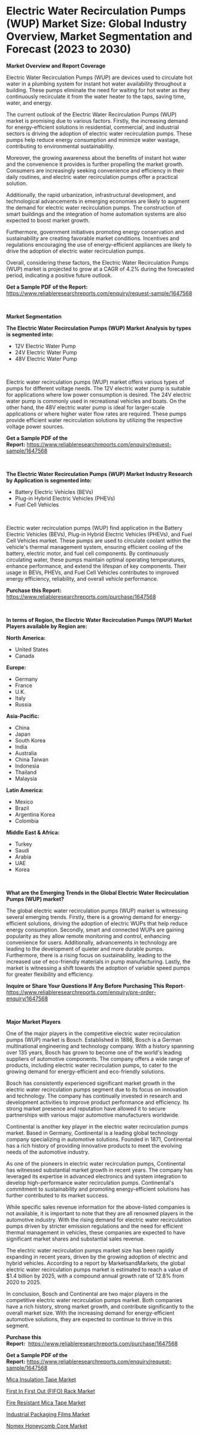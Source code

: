 <p><h1>Electric Water Recirculation Pumps (WUP) Market Size: Global Industry Overview, Market Segmentation and Forecast (2023 to 2030)</h1></p><p><strong>Market Overview and Report Coverage</strong></p>
<p><p>Electric Water Recirculation Pumps (WUP) are devices used to circulate hot water in a plumbing system for instant hot water availability throughout a building. These pumps eliminate the need for waiting for hot water as they continuously recirculate it from the water heater to the taps, saving time, water, and energy.</p><p>The current outlook of the Electric Water Recirculation Pumps (WUP) market is promising due to various factors. Firstly, the increasing demand for energy-efficient solutions in residential, commercial, and industrial sectors is driving the adoption of electric water recirculation pumps. These pumps help reduce energy consumption and minimize water wastage, contributing to environmental sustainability.</p><p>Moreover, the growing awareness about the benefits of instant hot water and the convenience it provides is further propelling the market growth. Consumers are increasingly seeking convenience and efficiency in their daily routines, and electric water recirculation pumps offer a practical solution.</p><p>Additionally, the rapid urbanization, infrastructural development, and technological advancements in emerging economies are likely to augment the demand for electric water recirculation pumps. The construction of smart buildings and the integration of home automation systems are also expected to boost market growth.</p><p>Furthermore, government initiatives promoting energy conservation and sustainability are creating favorable market conditions. Incentives and regulations encouraging the use of energy-efficient appliances are likely to drive the adoption of electric water recirculation pumps.</p><p>Overall, considering these factors, the Electric Water Recirculation Pumps (WUP) market is projected to grow at a CAGR of 4.2% during the forecasted period, indicating a positive future outlook.</p></p>
<p><strong>Get a Sample PDF of the Report:</strong> <a href="https://www.reliableresearchreports.com/enquiry/request-sample/1647568">https://www.reliableresearchreports.com/enquiry/request-sample/1647568</a></p>
<p>&nbsp;</p>
<p><strong>Market Segmentation</strong></p>
<p><strong>The Electric Water Recirculation Pumps (WUP) Market Analysis by types is segmented into:</strong></p>
<p><ul><li>12V Electric Water Pump</li><li>24V Electric Water Pump</li><li>48V Electric Water Pump</li></ul></p>
<p>&nbsp;</p>
<p><p>Electric water recirculation pumps (WUP) market offers various types of pumps for different voltage needs. The 12V electric water pump is suitable for applications where low power consumption is desired. The 24V electric water pump is commonly used in recreational vehicles and boats. On the other hand, the 48V electric water pump is ideal for larger-scale applications or where higher water flow rates are required. These pumps provide efficient water recirculation solutions by utilizing the respective voltage power sources.</p></p>
<p><strong>Get a Sample PDF of the Report:</strong>&nbsp;<a href="https://www.reliableresearchreports.com/enquiry/request-sample/1647568">https://www.reliableresearchreports.com/enquiry/request-sample/1647568</a></p>
<p>&nbsp;</p>
<p><strong>The Electric Water Recirculation Pumps (WUP) Market Industry Research by Application is segmented into:</strong></p>
<p><ul><li>Battery Electric Vehicles (BEVs)</li><li>Plug-in Hybrid Electric Vehicles (PHEVs)</li><li>Fuel Cell Vehicles</li></ul></p>
<p>&nbsp;</p>
<p><p>Electric water recirculation pumps (WUP) find application in the Battery Electric Vehicles (BEVs), Plug-in Hybrid Electric Vehicles (PHEVs), and Fuel Cell Vehicles market. These pumps are used to circulate coolant within the vehicle's thermal management system, ensuring efficient cooling of the battery, electric motor, and fuel cell components. By continuously circulating water, these pumps maintain optimal operating temperatures, enhance performance, and extend the lifespan of key components. Their usage in BEVs, PHEVs, and Fuel Cell Vehicles contributes to improved energy efficiency, reliability, and overall vehicle performance.</p></p>
<p><strong>Purchase this Report:</strong>&nbsp; <a href="https://www.reliableresearchreports.com/purchase/1647568">https://www.reliableresearchreports.com/purchase/1647568</a></p>
<p>&nbsp;</p>
<p><strong>In terms of Region, the Electric Water Recirculation Pumps (WUP) Market Players available by Region are:</strong></p>
<p>
    <p> <strong> North America: </strong>
        <ul>
            <li>United States</li>
            <li>Canada</li>
        </ul>
        </p> 
    <p> <strong> Europe: </strong>
        <ul>
            <li>Germany</li>
            <li>France</li>
            <li>U.K.</li>
            <li>Italy</li>
            <li>Russia</li>
        </ul>
        </p> 
    <p> <strong> Asia-Pacific: </strong>
        <ul>
            <li>China</li>
            <li>Japan</li>
            <li>South Korea</li>
            <li>India</li>
            <li>Australia</li>
            <li>China Taiwan</li>
            <li>Indonesia</li>
            <li>Thailand</li>
            <li>Malaysia</li>
        </ul>
        </p> 
    <p> <strong> Latin America: </strong>
        <ul>
            <li>Mexico</li>
            <li>Brazil</li>
            <li>Argentina Korea</li>
            <li>Colombia</li>
        </ul>
        </p> 
    <p> <strong> Middle East & Africa: </strong>
        <ul>
            <li>Turkey</li>
            <li>Saudi</li>
            <li>Arabia</li>
            <li>UAE</li>
            <li>Korea</li>
        </ul>
    </p>
    </p>
<p>&nbsp;</p>
<p><strong>What are the Emerging Trends in the Global Electric Water Recirculation Pumps (WUP) market?</strong></p>
<p><p>The global electric water recirculation pumps (WUP) market is witnessing several emerging trends. Firstly, there is a growing demand for energy-efficient solutions, driving the adoption of electric WUPs that help reduce energy consumption. Secondly, smart and connected WUPs are gaining popularity as they allow remote monitoring and control, enhancing convenience for users. Additionally, advancements in technology are leading to the development of quieter and more durable pumps. Furthermore, there is a rising focus on sustainability, leading to the increased use of eco-friendly materials in pump manufacturing. Lastly, the market is witnessing a shift towards the adoption of variable speed pumps for greater flexibility and efficiency.</p></p>
<p><strong>Inquire or Share Your Questions If Any Before Purchasing This Report</strong>- <a href="https://www.reliableresearchreports.com/enquiry/pre-order-enquiry/1647568">https://www.reliableresearchreports.com/enquiry/pre-order-enquiry/1647568</a></p>
<p>&nbsp;</p>
<p><strong>Major Market Players</strong></p>
<p><p>One of the major players in the competitive electric water recirculation pumps (WUP) market is Bosch. Established in 1886, Bosch is a German multinational engineering and technology company. With a history spanning over 135 years, Bosch has grown to become one of the world's leading suppliers of automotive components. The company offers a wide range of products, including electric water recirculation pumps, to cater to the growing demand for energy-efficient and eco-friendly solutions.</p><p>Bosch has consistently experienced significant market growth in the electric water recirculation pumps segment due to its focus on innovation and technology. The company has continually invested in research and development activities to improve product performance and efficiency. Its strong market presence and reputation have allowed it to secure partnerships with various major automotive manufacturers worldwide.</p><p>Continental is another key player in the electric water recirculation pumps market. Based in Germany, Continental is a leading global technology company specializing in automotive solutions. Founded in 1871, Continental has a rich history of providing innovative products to meet the evolving needs of the automotive industry.</p><p>As one of the pioneers in electric water recirculation pumps, Continental has witnessed substantial market growth in recent years. The company has leveraged its expertise in advanced electronics and system integration to develop high-performance water recirculation pumps. Continental's commitment to sustainability and promoting energy-efficient solutions has further contributed to its market success.</p><p>While specific sales revenue information for the above-listed companies is not available, it is important to note that they are all renowned players in the automotive industry. With the rising demand for electric water recirculation pumps driven by stricter emission regulations and the need for efficient thermal management in vehicles, these companies are expected to have significant market shares and substantial sales revenue.</p><p>The electric water recirculation pumps market size has been rapidly expanding in recent years, driven by the growing adoption of electric and hybrid vehicles. According to a report by MarketsandMarkets, the global electric water recirculation pumps market is estimated to reach a value of $1.4 billion by 2025, with a compound annual growth rate of 12.8% from 2020 to 2025.</p><p>In conclusion, Bosch and Continental are two major players in the competitive electric water recirculation pumps market. Both companies have a rich history, strong market growth, and contribute significantly to the overall market size. With the increasing demand for energy-efficient automotive solutions, they are expected to continue to thrive in this segment.</p></p>
<p><strong>Purchase this Report:</strong>&nbsp;&nbsp;<a href="https://www.reliableresearchreports.com/purchase/1647568">https://www.reliableresearchreports.com/purchase/1647568</a></p>
<p></p>
<p><strong>Get a Sample PDF of the Report:</strong>&nbsp;<a href="https://www.reliableresearchreports.com/enquiry/request-sample/1647568">https://www.reliableresearchreports.com/enquiry/request-sample/1647568</a></p>
<p><p><a href="https://medium.com/@shivay151299/mica-insulation-tape-market-size-reveals-the-best-marketing-channels-in-global-industry-c257060ecd5d">Mica Insulation Tape Market</a></p><p><a href="https://github.com/sofayahoo2023/Market-Research-Report-List-1/blob/main/first-in-first-out-fifo-rack-market.md">First In First Out (FIFO) Rack Market</a></p><p><a href="https://medium.com/@santoshh992151/fire-resistant-mica-tape-market-analysis-and-sze-forecasted-for-period-from-2023-to-2030-af19d9b51e8d">Fire Resistant Mica Tape Market</a></p><p><a href="https://github.com/pizolina/Market-Research-Report-List-1/blob/main/industrial-packaging-films-market.md">Industrial Packaging Films Market</a></p><p><a href="https://medium.com/@santosh735584/nomex-honeycomb-core-market-furnishes-information-on-market-share-market-trends-and-market-growth-c414361e3166">Nomex Honeycomb Core Market</a></p></p>